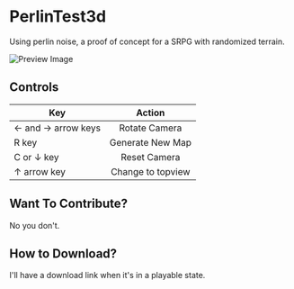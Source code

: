 PerlinTest3d
============
Using perlin noise, a proof of concept for a SRPG with randomized terrain.

![](https://i.imgur.com/rybZmEA.png "Preview Image")

Controls
--------

| Key                | Action           |
| ------------------ |:----------------:|
| ← and → arrow keys | Rotate Camera    |
| R key              | Generate New Map |
| C or ↓ key         | Reset Camera     |
| ↑ arrow key        | Change to topview|

Want To Contribute?
-------------------
No you don't.

How to Download?
-------------------
I'll have a download link when it's in a playable state.
